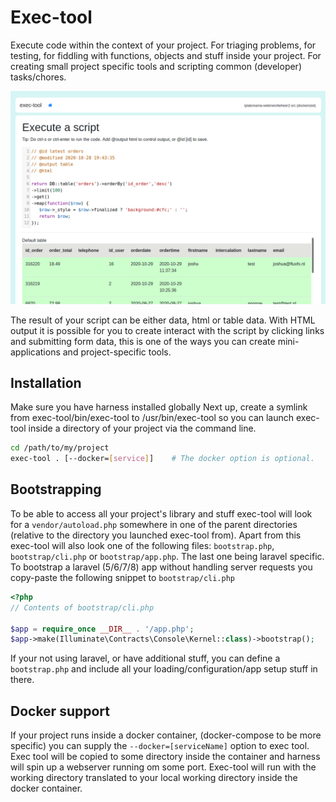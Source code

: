 # Exec-tool

Execute code within the context of your project. For triaging problems, for testing, for fiddling
with functions, objects and stuff inside your project. For creating small project specific tools
and scripting common (developer) tasks/chores. 

![](docs/images/2020-11-28-23-08-58.png)

The result of your script can be either data, html or table data. With HTML output it is possible
for you to create interact with the script by clicking links and submitting form data, this is one
of the ways you can create mini-applications and project-specific tools.

## Installation
Make sure you have harness installed globally
Next up, create a symlink from exec-tool/bin/exec-tool to /usr/bin/exec-tool so you can launch
exec-tool inside a directory of your project via the command line.

```sh
cd /path/to/my/project
exec-tool . [--docker=[service]]    # The docker option is optional.
```

## Bootstrapping
To be able to access all your project's library and stuff exec-tool will look for a 
`vendor/autoload.php` somewhere in one of the parent directories (relative to the directory you
launched exec-tool from). Apart from this exec-tool will also look one of the following files:
`bootstrap.php`, `bootstrap/cli.php` or `bootstrap/app.php`. The last one being laravel specific.
To bootstrap a laravel (5/6/7/8) app without handling server requests you copy-paste the following 
snippet to `bootstrap/cli.php`

```php
<?php
// Contents of bootstrap/cli.php

$app = require_once __DIR__ . '/app.php';
$app->make(Illuminate\Contracts\Console\Kernel::class)->bootstrap();
```

If your not using laravel, or have additional stuff, you can define a `bootstrap.php` and include all
your loading/configuration/app setup stuff in there.

## Docker support
If your project runs inside a docker container, (docker-compose to be more specific) you can
supply the `--docker=[serviceName]` option to exec tool.
Exec tool will be copied to some directory inside the container and harness will spin up a 
webserver running om some port. Exec-tool will run with the working directory translated to 
your local working directory inside the docker container. 









